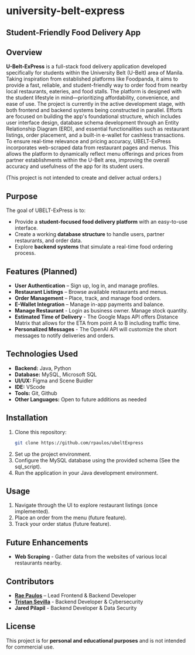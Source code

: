 # university-belt-express
## Student-Friendly Food Delivery App  

## Overview  
**U-Belt-ExPress** is a full-stack food delivery application developed specifically for students within the University Belt (U-Belt) area of Manila. Taking inspiration from established platforms like Foodpanda, it aims to provide a fast, reliable, and student-friendly way to order food from nearby local restaurants, eateries, and food stalls. The platform is designed with the student lifestyle in mind—prioritizing affordability, convenience, and ease of use.
The project is currently in the active development stage, with both frontend and backend systems being constructed in parallel. Efforts are focused on building the app's foundational structure, which includes user interface design, database schema development through an Entity Relationship Diagram (ERD), and essential functionalities such as restaurant listings, order placement, and a built-in e-wallet for cashless transactions.
To ensure real-time relevance and pricing accuracy, UBELT-ExPress incorporates web-scraped data from restaurant pages and menus. This allows the platform to dynamically reflect menu offerings and prices from partner establishments within the U-Belt area, improving the overall accuracy and usefulness of the app for its student users.

(This project is not intended to create and deliver actual orders.)

## Purpose  
The goal of UBELT-ExPress is to:  
- Provide a **student-focused food delivery platform** with an easy-to-use interface. 
- Create a working **database structure** to handle users, partner restaurants, and order data.  
- Explore **backend systems** that simulate a real-time food ordering process.  

## Features (Planned)  
- **User Authentication** – Sign up, log in, and manage profiles.  
- **Restaurant Listings** – Browse available restaurants and menus.  
- **Order Management** – Place, track, and manage food orders.
- **E-Wallet Integration** – Manage in-app payments and balance.
- **Manage Restaurant** - Login as business owner. Manage stock quantity.
- **Estimated Time of Delivery** - The Google Maps API offers Distance Matrix that allows for the ETA from point A to B including traffic time.
- **Personalized Messages** - The OpenAI API will customize the short messages to notify deliveries and orders.

## Technologies Used  
- **Backend:** Java, Python
- **Database:** MySQL, Microsoft SQL
- **UI/UX:** Figma and Scene Buidler
- **IDE:** VScode
- **Tools:** Git, Github
- **Other Languages:** Open to future additions as needed  

## Installation  
1. Clone this repository:  
   ```sh  
   git clone https://github.com/rpaulos/ubeltExpress  
   ```  
2. Set up the project environment.  
3. Configure the MySQL database using the provided schema (See the sql_script).  
4. Run the application in your Java development environment.  

## Usage  
1. Navigate through the UI to explore restaurant listings (once implemented).  
2. Place an order from the menu (future feature).  
3. Track your order status (future feature).  

## Future Enhancements  
- **Web Scraping** - Gather data from the websites of various local restaurants nearby.
  

## Contributors  
- **[Rae Paulos](https://github.com/rpaulos)** – Lead Frontend & Backend Developer
- **[Tristan Sevilla](https://github.com/Hyakkki)** - Backend Developer & Cybersecurity
- **Jared Pilapil** - Backend Developer & Data Security

## License  
This project is for **personal and educational purposes** and is not intended for commercial use.  
